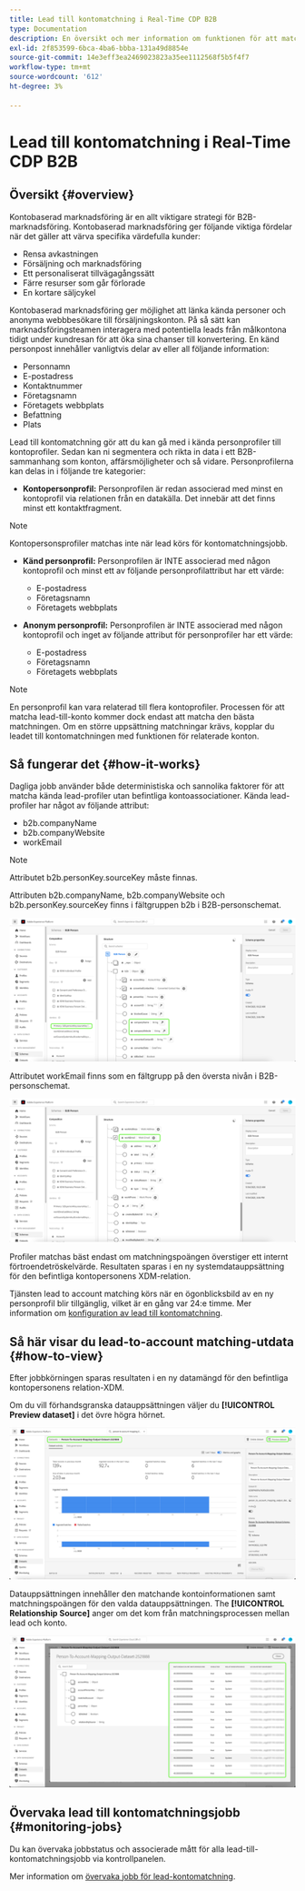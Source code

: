 ```yaml
---
title: Lead till kontomatchning i Real-Time CDP B2B
type: Documentation
description: En översikt och mer information om funktionen för att matcha lead-till-konto i Experience Platform CDP B2B.
exl-id: 2f853599-6bca-4ba6-bbba-131a49d8854e
source-git-commit: 14e3eff3ea2469023823a35ee1112568f5b5f4f7
workflow-type: tm+mt
source-wordcount: '612'
ht-degree: 3%

---
```


# Lead till kontomatchning i Real-Time CDP B2B

## Översikt {#overview}

Kontobaserad marknadsföring är en allt viktigare strategi för B2B-marknadsföring. Kontobaserad marknadsföring ger följande viktiga fördelar när det gäller att värva specifika värdefulla kunder:

- Rensa avkastningen
- Försäljning och marknadsföring
- Ett personaliserat tillvägagångssätt
- Färre resurser som går förlorade
- En kortare säljcykel

Kontobaserad marknadsföring ger möjlighet att länka kända personer och anonyma webbbesökare till försäljningskonton. På så sätt kan marknadsföringsteamen interagera med potentiella leads från målkontona tidigt under kundresan för att öka sina chanser till konvertering. En känd personpost innehåller vanligtvis delar av eller all följande information:

- Personnamn
- E-postadress
- Kontaktnummer
- Företagsnamn
- Företagets webbplats
- Befattning
- Plats

Lead till kontomatchning gör att du kan gå med i kända personprofiler till kontoprofiler. Sedan kan ni segmentera och rikta in data i ett B2B-sammanhang som konton, affärsmöjligheter och så vidare. Personprofilerna kan delas in i följande tre kategorier:

- **Kontopersonprofil:** Personprofilen är redan associerad med minst en kontoprofil via relationen från en datakälla. Det innebär att det finns minst ett kontaktfragment.

>[!NOTE]
>
> Kontopersonsprofiler matchas inte när lead körs för kontomatchningsjobb.

- **Känd personprofil:** Personprofilen är INTE associerad med någon kontoprofil och minst ett av följande personprofilattribut har ett värde:

   - E-postadress
   - Företagsnamn
   - Företagets webbplats

- **Anonym personprofil:** Personprofilen är INTE associerad med någon kontoprofil och inget av följande attribut för personprofiler har ett värde:

   - E-postadress
   - Företagsnamn
   - Företagets webbplats

>[!NOTE]
>
> En personprofil kan vara relaterad till flera kontoprofiler. Processen för att matcha lead-till-konto kommer dock endast att matcha den bästa matchningen. Om en större uppsättning matchningar krävs, kopplar du leadet till kontomatchningen med funktionen för relaterade konton.

## Så fungerar det {#how-it-works}

Dagliga jobb använder både deterministiska och sannolika faktorer för att matcha kända lead-profiler utan befintliga kontoassociationer. Kända lead-profiler har något av följande attribut:

- b2b.companyName
- b2b.companyWebsite
- workEmail

>[!NOTE]
>
> Attributet b2b.personKey.sourceKey måste finnas.

Attributen b2b.companyName, b2b.companyWebsite och b2b.personKey.sourceKey finns i fältgruppen b2b i B2B-personschemat.

![Personschema som visar attribut](/help/rtcdp/accounts/images/b2b-person-schema.png)

Attributet workEmail finns som en fältgrupp på den översta nivån i B2B-personschemat.

![Schema för B2B-person som visar arbeteE-post](/help/rtcdp/accounts/images/b2b-person-workemail.png)

Profiler matchas bäst endast om matchningspoängen överstiger ett internt förtroendetröskelvärde. Resultaten sparas i en ny systemdatauppsättning för den befintliga kontopersonens XDM-relation.

Tjänsten lead to account matching körs när en ögonblicksbild av en ny personprofil blir tillgänglig, vilket är en gång var 24:e timme. Mer information om [konfiguration av lead till kontomatchning](/help/rtcdp/accounts/account-profile-ui-guide.md).

## Så här visar du lead-to-account matching-utdata {#how-to-view}

Efter jobbkörningen sparas resultaten i en ny datamängd för den befintliga kontopersonens relation-XDM.

Om du vill förhandsgranska datauppsättningen väljer du **[!UICONTROL Preview dataset]** i det övre högra hörnet.

![Ny datauppsättning](/help/rtcdp/accounts/images/b2b-dataset-output.png)

Datauppsättningen innehåller den matchande kontoinformationen samt matchningspoängen för den valda datauppsättningen. The **[!UICONTROL Relationship Source]** anger om det kom från matchningsprocessen mellan lead och konto.

![Förhandsgranska datauppsättningens konfidensgrad och resultat](/help/rtcdp/accounts/images/b2b-dataset-preview.png)

## Övervaka lead till kontomatchningsjobb {#monitoring-jobs}

Du kan övervaka jobbstatus och associerade mått för alla lead-till-kontomatchningsjobb via kontrollpanelen.

Mer information om [övervaka jobb för lead-kontomatchning](/help/dataflows/ui/b2b/monitor-profile-enrichment.md).
